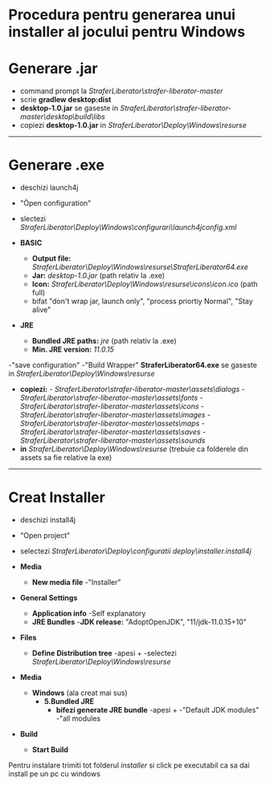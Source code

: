 # Procedura pentru generarea unui installer al jocului pentru Windows 

# Generare .jar
-  command prompt la *StraferLiberator\strafer-liberator-master*
- scrie **gradlew desktop:dist**
- **desktop-1.0.jar** se gaseste in *StraferLiberator\strafer-liberator-master\desktop\build\libs*
- copiezi **desktop-1.0.jar** in *StraferLiberator\Deploy\Windows\resurse*
----------
# Generare .exe

- deschizi launch4j
- "Öpen configuration"

- slectezi *StraferLiberator\Deploy\Windows\configurari\launch4jconfig.xml*

- **BASIC**
   - **Output file:** *StraferLiberator\Deploy\Windows\resurse\StraferLiberator64.exe*
   - **Jar:**         *desktop-1.0.jar*   (path relativ la .exe)
   - **Icon:** *StraferLiberator\Deploy\Windows\resurse\icons\icon.ico*  (path full)
   - bifat "don't wrap jar, launch only", "process priortiy Normal", "Stay alive"
- **JRE**
    - **Bundled JRE paths:** *jre* (path relativ la .exe)
    - **Min. JRE version:** *11.0.15*

-"save configuration"
-"Build Wrapper"
**StraferLiberator64.exe** se gaseste in *StraferLiberator\Deploy\Windows\resurse*

- **copiezi:**
        - *StraferLiberator\strafer-liberator-master\assets\dialogs*
        - *StraferLiberator\strafer-liberator-master\assets\fonts*
        - *StraferLiberator\strafer-liberator-master\assets\icons*
        - *StraferLiberator\strafer-liberator-master\assets\images*
        - *StraferLiberator\strafer-liberator-master\assets\maps*
        - *StraferLiberator\strafer-liberator-master\assets\saves*
        - *StraferLiberator\strafer-liberator-master\assets\sounds*
- **in** 
*StraferLiberator\Deploy\Windows\resurse*
(trebuie ca folderele din assets sa fie relative la exe)

----------

# Creat Installer
- deschizi install4j
- "Open project"
- selectezi *StraferLiberator\Deploy\configuratii deploy\installer.install4j*
- **Media**
    - **New media file**
        -"Installer"
        
                    
- **General Settings**
    - **Application info**
        -Self explanatory
    - **JRE Bundles**
        -**JDK release:** "AdoptOpenJDK", "11/jdk-11.0.15+10"
- **Files**
    - **Define Distribution tree**
        -apesi + 
        -selectezi *StraferLiberator\Deploy\Windows\resurse*
- **Media**
    - **Windows** (ala creat mai sus)
        - **5.Bundled JRE**
            - **bifezi generate JRE bundle**
            -apesi +
            -"Default JDK modules"
            -"all modules
- **Build**
    - **Start Build**
 
 
 Pentru instalare trimiti tot folderul *installer* si click pe executabil ca sa dai install pe un pc cu windows